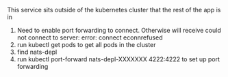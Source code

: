 This service sits outside of the kubernetes cluster that the rest of the app is in

1. Need to enable port forwarding to connect. Otherwise will receive could not connect to server: error: connect econnrefused
2. run kubectl get pods to get all pods in the cluster
3. find nats-depl
4. run kubectl port-forward nats-depl-XXXXXXX 4222:4222 to set up port forwarding